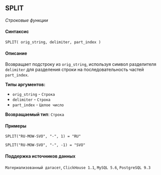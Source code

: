 ## SPLIT

_Строковые функции_

#### Синтаксис


```
SPLIT( orig_string, delimiter, part_index )
```

#### Описание
Возвращает подстроку из `orig_string`, используя символ разделителя `delimiter` для разделения строки на последовательность частей `part_index`.

**Типы аргументов:**
- `orig_string` - `Строка`
- `delimiter` - `Строка`
- `part_index` - `Целое число`


**Возвращаемый тип**: `Строка`

#### Примеры

```
SPLIT("RU-MOW-SVO", "-", 1) = "RU"
```

```
SPLIT("RU-MOW-SVO", "-", -1) = "SVO"
```


#### Поддержка источников данных

`Материализованный датасет`, `ClickHouse 1.1`, `MySQL 5.6`, `PostgreSQL 9.3`
